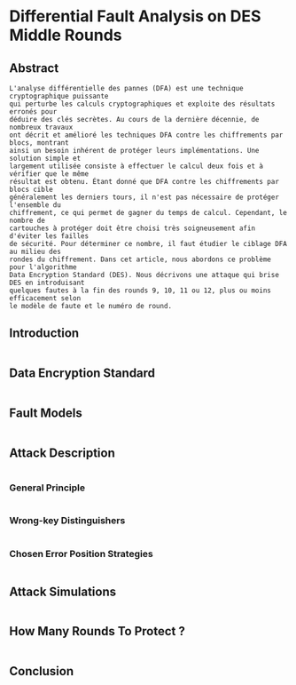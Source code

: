 # Differential Fault Analysis on DES Middle Rounds

## Abstract 
```
L'analyse différentielle des pannes (DFA) est une technique cryptographique puissante 
qui perturbe les calculs cryptographiques et exploite des résultats erronés pour 
déduire des clés secrètes. Au cours de la dernière décennie, de nombreux travaux 
ont décrit et amélioré les techniques DFA contre les chiffrements par blocs, montrant
ainsi un besoin inhérent de protéger leurs implémentations. Une solution simple et 
largement utilisée consiste à effectuer le calcul deux fois et à vérifier que le même 
résultat est obtenu. Étant donné que DFA contre les chiffrements par blocs cible 
généralement les derniers tours, il n'est pas nécessaire de protéger l'ensemble du 
chiffrement, ce qui permet de gagner du temps de calcul. Cependant, le nombre de 
cartouches à protéger doit être choisi très soigneusement afin d'éviter les failles 
de sécurité. Pour déterminer ce nombre, il faut étudier le ciblage DFA au milieu des 
rondes du chiffrement. Dans cet article, nous abordons ce problème pour l'algorithme 
Data Encryption Standard (DES). Nous décrivons une attaque qui brise DES en introduisant 
quelques fautes à la fin des rounds 9, 10, 11 ou 12, plus ou moins efficacement selon 
le modèle de faute et le numéro de round.
```
## Introduction
```
```
## Data Encryption Standard
```
```
## Fault Models
```
```
## Attack Description
```
```
### General Principle
```
```
### Wrong-key Distinguishers
```
```
### Chosen Error Position Strategies
```
```
## Attack Simulations
```
```
## How Many Rounds To Protect ?
```
```
## Conclusion
```
```
